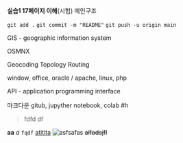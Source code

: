 **실습1 17페이지 이해**(시험)
메인구조

`git add .`
`git commit -m "README"`
`git push -u origin main`


GIS - geographic information system

OSMNX

Geocoding
Topology
Routing

window, office, oracle / apache, linux, php


API - application programming interface

마크다운 
gitub, jupyther notebook, colab
#h 

> fdfd
> df

**aa**
*a*
`fqdf`
[atitita](afsadsafsd.com)
![asfsafas](asflkasjfl.jpg)
~~alfadsjfl~~



